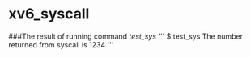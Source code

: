 # xv6_syscall
###The result of running command *test_sys*
'''
$ test_sys
The number returned from syscall is 1234
'''
